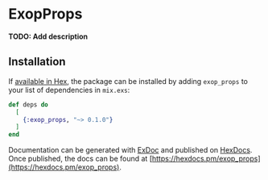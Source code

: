 # ExopProps

**TODO: Add description**

## Installation

If [available in Hex](https://hex.pm/docs/publish), the package can be installed
by adding `exop_props` to your list of dependencies in `mix.exs`:

```elixir
def deps do
  [
    {:exop_props, "~> 0.1.0"}
  ]
end
```

Documentation can be generated with [ExDoc](https://github.com/elixir-lang/ex_doc)
and published on [HexDocs](https://hexdocs.pm). Once published, the docs can
be found at [https://hexdocs.pm/exop_props](https://hexdocs.pm/exop_props).

